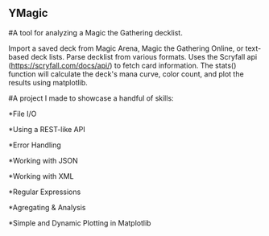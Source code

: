 ## YMagic
#A tool for analyzing a Magic the Gathering decklist.

Import a saved deck from Magic Arena, Magic the Gathering Online, or text-based deck lists. Parse decklist from various formats. Uses the Scryfall api (https://scryfall.com/docs/api/) to fetch card information. The stats() function will calculate the deck's mana curve, color count, and plot the results using matplotlib.


#A project I made to showcase a handful of skills:

*File I/O

*Using a REST-like API

*Error Handling

*Working with JSON

*Working with XML

*Regular Expressions

*Agregating & Analysis

*Simple and Dynamic Plotting in Matplotlib
